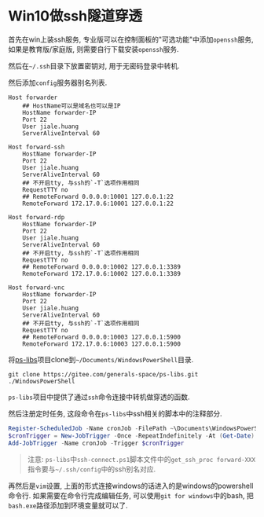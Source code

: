 # Win10做ssh隧道穿透

首先在win上装ssh服务, 专业版可以在控制面板的"可选功能"中添加`openssh`服务, 如果是教育版/家庭版, 则需要自行下载安装`openssh`服务.

然后在`~/.ssh`目录下放置密钥对, 用于无密码登录中转机.

然后添加`config`服务器别名列表.

```
Host forwarder
    ## HostName可以是域名也可以是IP
    HostName forwarder-IP
    Port 22
    User jiale.huang
    ServerAliveInterval 60

Host forward-ssh
    HostName forwarder-IP
    Port 22
    User jiale.huang
    ServerAliveInterval 60
    ## 不开启tty, 与ssh的`-T`选项作用相同
    RequestTTY no
    ## RemoteForward 0.0.0.0:10001 127.0.0.1:22
    RemoteForward 172.17.0.6:10001 127.0.0.1:22

Host forward-rdp
    HostName forwarder-IP
    Port 22
    User jiale.huang
    ServerAliveInterval 60
    ## 不开启tty, 与ssh的`-T`选项作用相同
    RequestTTY no
    ## RemoteForward 0.0.0.0:10002 127.0.0.1:3389
    RemoteForward 172.17.0.6:10002 127.0.0.1:3389

Host forward-vnc
    HostName forwarder-IP
    Port 22
    User jiale.huang
    ServerAliveInterval 60
    ## 不开启tty, 与ssh的`-T`选项作用相同
    RequestTTY no
    ## RemoteForward 0.0.0.0:10003 127.0.0.1:5900
    RemoteForward 172.17.0.6:10003 127.0.0.1:5900

```

将[ps-libs](https://gitee.com/generals-space/ps-libs)项目clone到`~/Documents/WindowsPowerShell`目录.

```
git clone https://gitee.com/generals-space/ps-libs.git ./WindowsPowerShell
```

`ps-libs`项目中提供了通过`ssh`命令连接中转机做穿透的函数.

然后注册定时任务, 这段命令在`ps-libs`中ssh相关的脚本中的注释部分.

```ps1
Register-ScheduledJob -Name cronJob -FilePath ~\Documents\WindowsPowerShell\ssh-reconnect.ps1
$cronTrigger = New-JobTrigger -Once -RepeatIndefinitely -At (Get-Date) -RepetitionInterval (New-TimeSpan -Seconds 60)
Add-JobTrigger -Name cronJob -Trigger $cronTrigger
```

> 注意: `ps-libs`中`ssh-connect.ps1`脚本文件中的`get_ssh_proc forward-XXX`指令要与`~/.ssh/config`中的ssh别名对应.

再然后是`vim`设置, 上面的形式连接windows的话进入的是windows的powershell命令行. 如果需要在命令行完成编辑任务, 可以使用`git for windows`中的bash, 把`bash.exe`路径添加到环境变量就可以了. 

